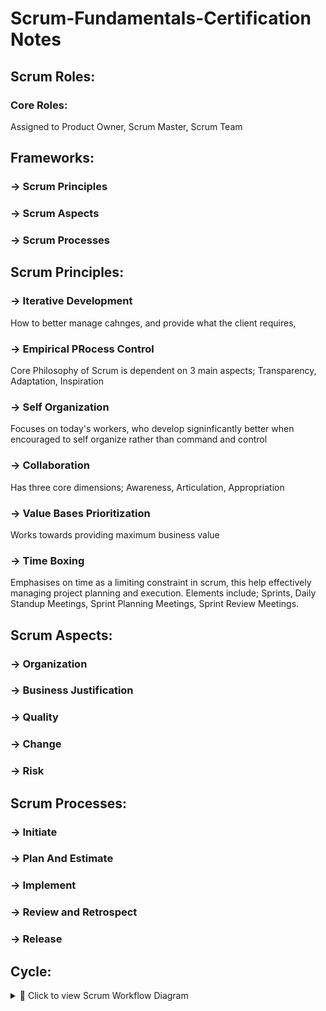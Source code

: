 # Scrum-Fundamentals-Certification Notes

## Scrum Roles:
### Core Roles:
Assigned to Product Owner, Scrum Master, Scrum Team

## Frameworks:
###  -> Scrum Principles
###  -> Scrum Aspects
###  -> Scrum Processes

## Scrum Principles:
###  -> Iterative Development
How to better manage cahnges, and provide what the client requires, 
###  -> Empirical PRocess Control
Core Philosophy of Scrum is dependent on 3 main aspects; Transparency, Adaptation, Inspiration
###  -> Self Organization
Focuses on today's workers, who develop signinficantly better when encouraged to self organize rather than command and control
###  -> Collaboration
Has three core dimensions; Awareness, Articulation, Appropriation
###  -> Value Bases Prioritization
Works towards providing maximum business value
###  -> Time Boxing
Emphasises on time as a limiting constraint in scrum, this help effectively managing project planning and execution. Elements include; Sprints, Daily Standup Meetings, Sprint Planning Meetings, Sprint Review Meetings.

## Scrum Aspects:
###  -> Organization
###  -> Business Justification
###  -> Quality
###  -> Change
###  -> Risk

## Scrum Processes:
###  -> Initiate
###  -> Plan And Estimate
###  -> Implement 
###  -> Review and Retrospect
###  -> Release

## Cycle:
<details> <summary>📘 Click to view Scrum Workflow Diagram</summary>
  
  ![Scrum Workflow](./Screenshot%20from%202025-07-11%2020-36-10.png)

</details>
